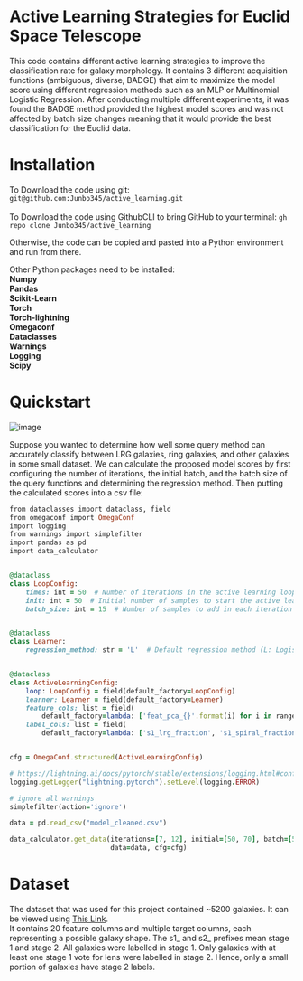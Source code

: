 # **Active Learning Strategies for Euclid Space Telescope**

This code contains different active learning strategies to improve the classification rate for galaxy morphology. It contains 3 different acquisition functions (ambiguous, diverse, BADGE) that aim to maximize the model score using different regression methods such as an MLP or Multinomial Logistic Regression. After conducting multiple different experiments, it was found the BADGE method provided the highest model scores and was not affected by batch size changes meaning that it would provide the best classification for the Euclid data. 

# Installation

To Download the code using git: ```git@github.com:Junbo345/active_learning.git``` <br/>
<br/>
To Download the code using GithubCLI to bring GitHub to your terminal: ```gh repo clone Junbo345/active_learning```
<br/>

Otherwise, the code can be copied and pasted into a Python environment and run from there. <br/>

Other Python packages need to be installed: 
<br/>
**Numpy** <br/>
**Pandas** <br/>
**Scikit-Learn** <br/>
**Torch** <br/>
**Torch-lightning** <br/>
**Omegaconf** <br/>
**Dataclasses** <br/>
**Warnings** <br/>
**Logging** <br/>
**Scipy** <br/>

# Quickstart


![image](https://github.com/user-attachments/assets/29af6138-e814-4cbd-a672-e21a05b2d7b1)


Suppose you wanted to determine how well some query method can accurately classify between LRG galaxies, ring galaxies, and other galaxies in some small dataset. We can calculate the proposed model scores by first configuring the number of iterations, the initial batch, and the batch size of the query functions and determining the regression method. Then putting the calculated scores into a csv file: <br/>

```ruby
from dataclasses import dataclass, field
from omegaconf import OmegaConf
import logging
from warnings import simplefilter
import pandas as pd
import data_calculator


@dataclass
class LoopConfig:
    times: int = 50  # Number of iterations in the active learning loop
    init: int = 50  # Initial number of samples to start the active learning process
    batch_size: int = 15  # Number of samples to add in each iteration


@dataclass
class Learner:
    regression_method: str = 'L'  # Default regression method (L: Logistic Regression, M: MLPClassifier)


@dataclass
class ActiveLearningConfig:
    loop: LoopConfig = field(default_factory=LoopConfig)
    learner: Learner = field(default_factory=Learner)
    feature_cols: list = field(
        default_factory=lambda: ['feat_pca_{}'.format(i) for i in range(20)])  # Feature column names
    label_cols: list = field(
        default_factory=lambda: ['s1_lrg_fraction', 's1_spiral_fraction', 'other'])  # Label column names


cfg = OmegaConf.structured(ActiveLearningConfig)

# https://lightning.ai/docs/pytorch/stable/extensions/logging.html#configure-console-logging
logging.getLogger("lightning.pytorch").setLevel(logging.ERROR)

# ignore all warnings
simplefilter(action='ignore')

data = pd.read_csv("model_cleaned.csv")

data_calculator.get_data(iterations=[7, 12], initial=[50, 70], batch=[500, 300], method=["pytorch_N", "pytorch_N"],
                         data=data, cfg=cfg)
```
# Dataset

The dataset that was used for this project contained ~5200 galaxies. It can be viewed using [This Link](https://docs.google.com/spreadsheets/d/1wNmAqCF6vYWlkeholPEZQDJ1QFmoZ13O5fW1kR5rBoo/edit?gid=1126909556#gid=1126909556). 
<br/> It contains 20 feature columns and multiple target columns, each representing a possible galaxy shape. The s1_ and s2_ prefixes mean stage 1 and stage 2. All galaxies were labelled in stage 1. Only galaxies with at least one stage 1 vote for lens were labelled in stage 2. Hence, only a small portion of galaxies have stage 2 labels.







